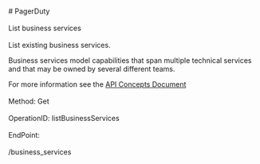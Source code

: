 <br>#     PagerDuty</br>
<br>List business services</br>
<br>List existing business services.

Business services model capabilities that span multiple technical services and that may be owned by several different teams.

For more information see the [API Concepts Document](../../docs/CONCEPTS.md#business-services)
</br>
<br>Method: Get</br>
<br>OperationID: listBusinessServices</br>
<br>EndPoint:</br>
<br>/business_services</br>
